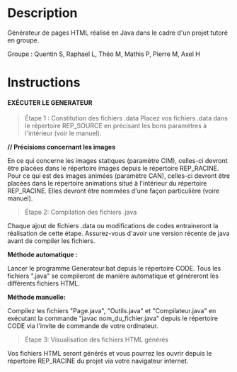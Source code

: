 # Description
Générateur de pages HTML réalisé en Java dans le cadre d'un projet tutoré en groupe.

Groupe : Quentin S, Raphael L, Théo M, Mathis P, Pierre M, Axel H
# Instructions

#### EXÉCUTER LE GENERATEUR

> Étape 1 :  Constitution des fichiers .data
Placez vos fichiers .data dans le répertoire REP_SOURCE en précisant les bons paramètres à l'intérieur (voir le manuel).

**// Précisions concernant les images**

En ce qui concerne les images statiques (paramètre CIM), celles-ci devront être placées dans le répertoire images depuis le répertoire REP_RACINE.
Pour ce qui est des images animées (paramètre CAN), celles-ci devront être placées dans le répertoire animations 
situé à l'intérieur du répertoire REP_RACINE. Elles devront être nommées d'une façon particulière (voire manuel).

>  Étape 2: Compilation des fichiers .java

Chaque ajout de fichiers .data ou modifications de codes entraineront la réalisation de cette étape.
Assurez-vous d'avoir une version récente de java avant de compiler les fichiers.

**Méthode automatique :**

Lancer le programme Generateur.bat depuis le répertoire CODE. 
Tous les fichiers ".java" se compileront de manière automatique et généreront les différents fichiers HTML.

**Méthode manuelle:**

Compilez les fichiers "Page.java", "Outils.java" et "Compilateur.java" en exécutant la commande "javac nom_du_fichier.java" depuis le répertoire CODE via l'invite de commande de votre ordinateur. 

>  Étape 3: Visualisation des fichiers HTML générés 

Vos fichiers HTML seront générés et vous pourrez les ouvrir depuis le répertoire REP_RACINE du projet via votre navigateur internet. 
